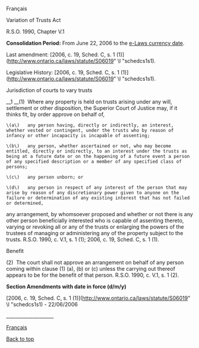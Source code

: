 [<a id="Top"></a>Français](http://www.ontario.ca/fr/lois/loi/90v01)

Variation of Trusts Act

R\.S\.O\. 1990, Chapter V\.1

__Consolidation Period:__  From June 22, 2006 to the [e\-Laws currency date](http://www.e-laws.gov.on.ca/navigation?file=currencyDates&lang=en)\.

Last amendment: [2006, c\. 19, Sched\. C, s\. 1 \(1\)](http://www.ontario.ca/laws/statute/S06019" \l "schedcs1s1)\.

Legislative History: [2006, c\. 19, Sched\. C, s\. 1 \(1\)](http://www.ontario.ca/laws/statute/S06019" \l "schedcs1s1)\.

Jurisdiction of courts to vary trusts

__1 __\(1\)  Where any property is held on trusts arising under any will, settlement or other disposition, the Superior Court of Justice may, if it thinks fit, by order approve on behalf of,

	\(a\)	any person having, directly or indirectly, an interest, whether vested or contingent, under the trusts who by reason of infancy or other incapacity is incapable of assenting;

	\(b\)	any person, whether ascertained or not, who may become entitled, directly or indirectly, to an interest under the trusts as being at a future date or on the happening of a future event a person of any specified description or a member of any specified class of persons;

	\(c\)	any person unborn; or

	\(d\)	any person in respect of any interest of the person that may arise by reason of any discretionary power given to anyone on the failure or determination of any existing interest that has not failed or determined,

any arrangement, by whomsoever proposed and whether or not there is any other person beneficially interested who is capable of assenting thereto, varying or revoking all or any of the trusts or enlarging the powers of the trustees of managing or administering any of the property subject to the trusts\.  R\.S\.O\. 1990, c\. V\.1, s\. 1 \(1\); 2006, c\. 19, Sched\. C, s\. 1 \(1\)\.

Benefit

\(2\)  The court shall not approve an arrangement on behalf of any person coming within clause \(1\) \(a\), \(b\) or \(c\) unless the carrying out thereof appears to be for the benefit of that person\.  R\.S\.O\. 1990, c\. V\.1, s\. 1 \(2\)\.

__Section Amendments with date in force \(d/m/y\)__

[2006, c\. 19, Sched\. C, s\. 1 \(1\)](http://www.ontario.ca/laws/statute/S06019" \l "schedcs1s1) \- 22/06/2006

\_\_\_\_\_\_\_\_\_\_\_\_\_\_\_\_\_\_\_\_

[Français](http://www.ontario.ca/fr/lois/loi/90v01)

[Back to top](#Top)

